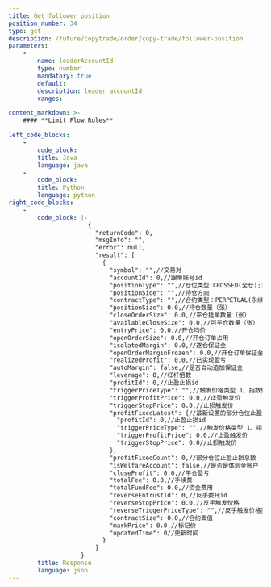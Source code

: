 ```yaml
---
title: Get follower position
position_number: 34
type: get
description: /future/copytrade/order/copy-trade/follower-position
parameters:
    -
        name: leaderAccountId
        type: number
        mandatory: true
        default:
        description: leader accountId
        ranges: 

content_markdown: >-
    #### **Limit Flow Rules**

left_code_blocks:
    -
        code_block:
        title: Java
        language: java
    -
        code_block:
        title: Python
        language: python
right_code_blocks:
    -
        code_block: |-
                      {
                        "returnCode": 0,
                        "msgInfo": "",
                        "error": null,
                        "result": [
                          {
                            "symbol": "",//交易对
                            "accountId": 0,//跟单账号id
                            "positionType": "",//仓位类型:CROSSED(全仓);ISOLATED(逐仓)
                            "positionSide": "",//持仓方向
                            "contractType": "",//合约类型：PERPETUAL(永续合约)、PREDICT(预测合约)
                            "positionSize": 0.0,//持仓数量（张）
                            "closeOrderSize": 0.0,//平仓挂单数量（张）
                            "availableCloseSize": 0.0,//可平仓数量（张）
                            "entryPrice": 0.0,//开仓均价
                            "openOrderSize": 0.0,//开仓订单占用
                            "isolatedMargin": 0.0,//逐仓保证金
                            "openOrderMarginFrozen": 0.0,//开仓订单保证金占用
                            "realizedProfit": 0.0,//已实现盈亏
                            "autoMargin": false,//是否自动追加保证金
                            "leverage": 0,//杠杆倍数
                            "profitId": 0,//止盈止损id
                            "triggerPriceType": "",//触发价格类型 1、指数价格 2：标记价格（合理价格）；3：最新价',
                            "triggerProfitPrice": 0.0,//止盈触发价
                            "triggerStopPrice": 0.0,//止损触发价
                            "profitFixedLatest": {//最新设置的部分仓位止盈止损
                              "profitId": 0,//止盈止损id
                              "triggerPriceType": "",//触发价格类型 1、指数价格 2：标记价格（合理价格）；3：最新价',
                              "triggerProfitPrice": 0.0,//止盈触发价
                              "triggerStopPrice": 0.0//止损触发价
                            },
                            "profitFixedCount": 0,//部分仓位止盈止损总数
                            "isWelfareAccount": false,//是否是体验金账户
                            "closeProfit": 0.0,//平仓盈亏
                            "totalFee": 0.0,//手续费
                            "totalFundFee": 0.0,//资金费用
                            "reverseEntrustId": 0,//反手委托id
                            "reverseStopPrice": 0.0,//反手触发价格
                            "reverseTriggerPriceType": "",//反手触发价格类型
                            "contractSize": 0.0,//合约面值
                            "markPrice": 0.0,//标记价
                            "updatedTime": 0//更新时间
                          }
                        ]
                    }
        title: Response
        language: json
---
```

